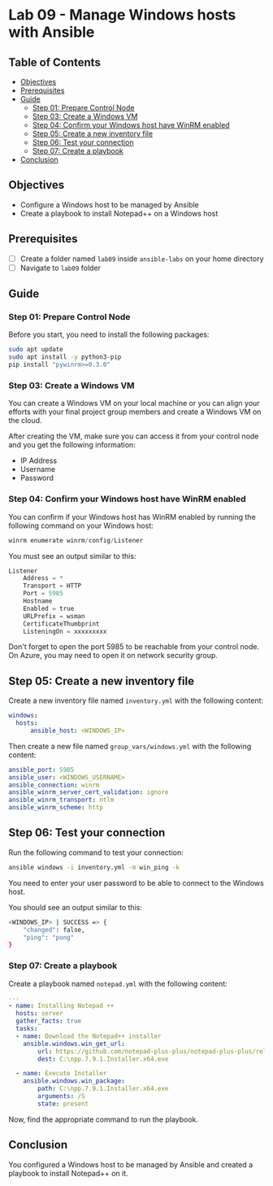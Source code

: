 # Lab 09 - Manage Windows hosts with Ansible

## Table of Contents

- [Objectives](#objectives)
- [Prerequisites](#prerequisites)
- [Guide](#guide)
  - [Step 01: Prepare Control Node](#step-01-prepare-control-node)
  - [Step 03: Create a Windows VM](#step-03-create-a-windows-vm)
  - [Step 04: Confirm your Windows host have WinRM enabled](#step-04-confirm-your-windows-host-have-winrm-enabled)
  - [Step 05: Create a new inventory file](#step-05-create-a-new-inventory-file)
  - [Step 06: Test your connection](#step-06-test-your-connection)
  - [Step 07: Create a playbook](#step-07-create-a-playbook)
- [Conclusion](#conclusion)

## Objectives

- Configure a Windows host to be managed by Ansible
- Create a playbook to install Notepad++ on a Windows host

## Prerequisites

- [ ] Create a folder named `lab09` inside `ansible-labs` on your home directory
- [ ] Navigate to `lab09` folder

## Guide

### Step 01: Prepare Control Node

Before you start, you need to install the following packages:

```bash
sudo apt update
sudo apt install -y python3-pip
pip install "pywinrm>=0.3.0"
```

### Step 03: Create a Windows VM

You can create a Windows VM on your local machine or you can align your efforts with your final project group members and create a Windows VM on the cloud.

After creating the VM, make sure you can access it from your control node and you get the following information:

- IP Address
- Username
- Password

### Step 04: Confirm your Windows host have WinRM enabled

You can confirm if your Windows host has WinRM enabled by running the following command on your Windows host:

```powershell
winrm enumerate winrm/config/Listener
```

You must see an output similar to this:

```powershell
Listener
    Address = *
    Transport = HTTP
    Port = 5985
    Hostname
    Enabled = true
    URLPrefix = wsman
    CertificateThumbprint
    ListeningOn = xxxxxxxxx
```

Don't forget to open the port 5985 to be reachable from your control node. On Azure, you may need to open it on network security group.

## Step 05: Create a new inventory file

Create a new inventory file named `inventory.yml` with the following content:

```yaml
windows:
  hosts:
      ansible_host: <WINDOWS_IP>
```

Then create a new file named `group_vars/windows.yml` with the following content:

```yaml
ansible_port: 5985
ansible_user: <WINDOWS_USERNAME>
ansible_connection: winrm
ansible_winrm_server_cert_validation: ignore
ansible_winrm_transport: ntlm
ansible_winrm_scheme: http
```

## Step 06: Test your connection

Run the following command to test your connection:

```bash
ansible windows -i inventory.yml -m win_ping -k
```

You need to enter your user password to be able to connect to the Windows host.

You should see an output similar to this:

```bash
<WINDOWS_IP> | SUCCESS => {
    "changed": false,
    "ping": "pong"
}
```

### Step 07: Create a playbook

Create a playbook named `notepad.yml` with the following content:

```yaml
---
- name: Installing Notepad ++
  hosts: server
  gather_facts: true
  tasks:
  - name: Download the Notepad++ installer
    ansible.windows.win_get_url:
        url: https://github.com/notepad-plus-plus/notepad-plus-plus/releases/download/v7.9.1/npp.7.9.1.Installer.x64.exe
        dest: C:\npp.7.9.1.Installer.x64.exe

  - name: Execute Installer
    ansible.windows.win_package: 
        path: C:\npp.7.9.1.Installer.x64.exe
        arguments: /S
        state: present
```

Now, find the appropriate command to run the playbook.

## Conclusion

You configured a Windows host to be managed by Ansible and created a playbook to install Notepad++ on it.
